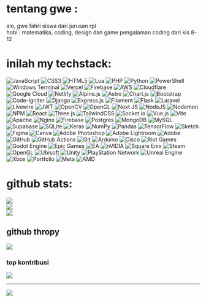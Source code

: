 # tentang gwe :
 alo, gwe fahri siswa dari jurusan rpl<br>
 hobi : matematika, coding, design dan game
 pengalaman coding dari kls 8-12


# inilah my techstack:
![JavaScript](https://img.shields.io/badge/javascript-%23323330.svg?style=flat-square&logo=javascript&logoColor=%23F7DF1E) ![CSS3](https://img.shields.io/badge/css3-%231572B6.svg?style=flat-square&logo=css3&logoColor=white) ![HTML5](https://img.shields.io/badge/html5-%23E34F26.svg?style=flat-square&logo=html5&logoColor=white) ![Lua](https://img.shields.io/badge/lua-%232C2D72.svg?style=flat-square&logo=lua&logoColor=white) ![PHP](https://img.shields.io/badge/php-%23777BB4.svg?style=flat-square&logo=php&logoColor=white) ![Python](https://img.shields.io/badge/python-3670A0?style=flat-square&logo=python&logoColor=ffdd54) ![PowerShell](https://img.shields.io/badge/PowerShell-%235391FE.svg?style=flat-square&logo=powershell&logoColor=white) ![Windows Terminal](https://img.shields.io/badge/Windows%20Terminal-%234D4D4D.svg?style=flat-square&logo=windows-terminal&logoColor=white) ![Vercel](https://img.shields.io/badge/vercel-%23000000.svg?style=flat-square&logo=vercel&logoColor=white) ![Firebase](https://img.shields.io/badge/firebase-%23039BE5.svg?style=flat-square&logo=firebase) ![AWS](https://img.shields.io/badge/AWS-%23FF9900.svg?style=flat-square&logo=amazon-aws&logoColor=white) ![Cloudflare](https://img.shields.io/badge/Cloudflare-F38020?style=flat-square&logo=Cloudflare&logoColor=white) ![Google Cloud](https://img.shields.io/badge/GoogleCloud-%234285F4.svg?style=flat-square&logo=google-cloud&logoColor=white) ![Netlify](https://img.shields.io/badge/netlify-%23000000.svg?style=flat-square&logo=netlify&logoColor=#00C7B7) ![Alpine.js](https://img.shields.io/badge/alpinejs-white.svg?style=flat-square&logo=alpinedotjs&logoColor=%238BC0D0) ![Astro](https://img.shields.io/badge/astro-%232C2052.svg?style=flat-square&logo=astro&logoColor=white) ![Chart.js](https://img.shields.io/badge/chart.js-F5788D.svg?style=flat-square&logo=chart.js&logoColor=white) ![Bootstrap](https://img.shields.io/badge/bootstrap-%238511FA.svg?style=flat-square&logo=bootstrap&logoColor=white) ![Code-Igniter](https://img.shields.io/badge/CodeIgniter-%23EF4223.svg?style=flat-square&logo=codeIgniter&logoColor=white) ![Django](https://img.shields.io/badge/django-%23092E20.svg?style=flat-square&logo=django&logoColor=white) ![Express.js](https://img.shields.io/badge/express.js-%23404d59.svg?style=flat-square&logo=express&logoColor=%2361DAFB) ![Filament](https://img.shields.io/badge/Filament-FFAA00?style=flat-square&logoColor=%23000000) ![Flask](https://img.shields.io/badge/flask-%23000.svg?style=flat-square&logo=flask&logoColor=white) ![Laravel](https://img.shields.io/badge/laravel-%23FF2D20.svg?style=flat-square&logo=laravel&logoColor=white) ![Livewire](https://img.shields.io/badge/livewire-%234e56a6.svg?style=flat-square&logo=livewire&logoColor=white) ![JWT](https://img.shields.io/badge/JWT-black?style=flat-square&logo=JSON%20web%20tokens) ![OpenCV](https://img.shields.io/badge/opencv-%23white.svg?style=flat-square&logo=opencv&logoColor=white) ![OpenGL](https://img.shields.io/badge/OpenGL-%23FFFFFF.svg?style=flat-square&logo=opengl) ![Next JS](https://img.shields.io/badge/Next-black?style=flat-square&logo=next.js&logoColor=white) ![NodeJS](https://img.shields.io/badge/node.js-6DA55F?style=flat-square&logo=node.js&logoColor=white) ![Nodemon](https://img.shields.io/badge/NODEMON-%23323330.svg?style=flat-square&logo=nodemon&logoColor=%BBDEAD) ![NPM](https://img.shields.io/badge/NPM-%23CB3837.svg?style=flat-square&logo=npm&logoColor=white) ![React](https://img.shields.io/badge/react-%2320232a.svg?style=flat-square&logo=react&logoColor=%2361DAFB) ![Three js](https://img.shields.io/badge/threejs-black?style=flat-square&logo=three.js&logoColor=white) ![TailwindCSS](https://img.shields.io/badge/tailwindcss-%2338B2AC.svg?style=flat-square&logo=tailwind-css&logoColor=white) ![Socket.io](https://img.shields.io/badge/Socket.io-black?style=flat-square&logo=socket.io&badgeColor=010101) ![Vue.js](https://img.shields.io/badge/vue.js-%2335495e.svg?style=flat-square&logo=vuedotjs&logoColor=%234FC08D) ![Vite](https://img.shields.io/badge/vite-%23646CFF.svg?style=flat-square&logo=vite&logoColor=white) ![Apache](https://img.shields.io/badge/apache-%23D42029.svg?style=flat-square&logo=apache&logoColor=white) ![Nginx](https://img.shields.io/badge/nginx-%23009639.svg?style=flat-square&logo=nginx&logoColor=white) ![Firebase](https://img.shields.io/badge/firebase-a08021?style=flat-square&logo=firebase&logoColor=ffcd34) ![Postgres](https://img.shields.io/badge/postgres-%23316192.svg?style=flat-square&logo=postgresql&logoColor=white) ![MongoDB](https://img.shields.io/badge/MongoDB-%234ea94b.svg?style=flat-square&logo=mongodb&logoColor=white) ![MySQL](https://img.shields.io/badge/mysql-4479A1.svg?style=flat-square&logo=mysql&logoColor=white) ![Supabase](https://img.shields.io/badge/Supabase-3ECF8E?style=flat-square&logo=supabase&logoColor=white) ![SQLite](https://img.shields.io/badge/sqlite-%2307405e.svg?style=flat-square&logo=sqlite&logoColor=white) ![Keras](https://img.shields.io/badge/Keras-%23D00000.svg?style=flat-square&logo=Keras&logoColor=white) ![NumPy](https://img.shields.io/badge/numpy-%23013243.svg?style=flat-square&logo=numpy&logoColor=white) ![Pandas](https://img.shields.io/badge/pandas-%23150458.svg?style=flat-square&logo=pandas&logoColor=white) ![TensorFlow](https://img.shields.io/badge/TensorFlow-%23FF6F00.svg?style=flat-square&logo=TensorFlow&logoColor=white) ![Sketch](https://img.shields.io/badge/Sketch-FFB387?style=flat-square&logo=sketch&logoColor=black) ![Figma](https://img.shields.io/badge/figma-%23F24E1E.svg?style=flat-square&logo=figma&logoColor=white) ![Canva](https://img.shields.io/badge/Canva-%2300C4CC.svg?style=flat-square&logo=Canva&logoColor=white) ![Adobe Photoshop](https://img.shields.io/badge/adobe%20photoshop-%2331A8FF.svg?style=flat-square&logo=adobe%20photoshop&logoColor=white) ![Adobe Lightroom](https://img.shields.io/badge/Adobe%20Lightroom-31A8FF.svg?style=flat-square&logo=Adobe%20Lightroom&logoColor=white) ![Adobe](https://img.shields.io/badge/adobe-%23FF0000.svg?style=flat-square&logo=adobe&logoColor=white) ![GitHub](https://img.shields.io/badge/github-%23121011.svg?style=flat-square&logo=github&logoColor=white) ![GitHub Actions](https://img.shields.io/badge/github%20actions-%232671E5.svg?style=flat-square&logo=githubactions&logoColor=white) ![Git](https://img.shields.io/badge/git-%23F05033.svg?style=flat-square&logo=git&logoColor=white) ![Arduino](https://img.shields.io/badge/-Arduino-00979D?style=flat-square&logo=Arduino&logoColor=white) ![Cisco](https://img.shields.io/badge/cisco-%23049fd9.svg?style=flat-square&logo=cisco&logoColor=black) ![Riot Games](https://img.shields.io/badge/riotgames-D32936.svg?style=flat-square&logo=riotgames&logoColor=white) ![Godot Engine](https://img.shields.io/badge/GODOT-%23FFFFFF.svg?style=flat-square&logo=godot-engine) ![Epic Games](https://img.shields.io/badge/epicgames-%23313131.svg?style=flat-square&logo=epicgames&logoColor=white) ![EA](https://img.shields.io/badge/ea-%23000000.svg?style=flat-square&logo=ea&logoColor=white) ![nVIDIA](https://img.shields.io/badge/nVIDIA-%2376B900.svg?style=flat-square&logo=nVIDIA&logoColor=white) ![Square Enix](https://img.shields.io/badge/SquareEnix-%23ED1C24.svg?style=flat-square&logo=SquareEnix&logoColor=white) ![Steam](https://img.shields.io/badge/steam-%23000000.svg?style=flat-square&logo=steam&logoColor=white) ![OpenGL](https://img.shields.io/badge/OpenGL-white?logo=OpenGL&style=flat-square) ![Ubisoft](https://img.shields.io/badge/Ubisoft-%23F5F5F5.svg?style=flat-square&logo=Ubisoft&logoColor=black) ![Unity](https://img.shields.io/badge/unity-%23000000.svg?style=flat-square&logo=unity&logoColor=white) ![PlayStation Network](https://img.shields.io/badge/PSN-%230070D1.svg?style=flat-square&logo=Playstation&logoColor=white) ![Unreal Engine](https://img.shields.io/badge/unrealengine-%23313131.svg?style=flat-square&logo=unrealengine&logoColor=white) ![Xbox](https://img.shields.io/badge/xbox-%23107C10.svg?style=flat-square&logo=xbox&logoColor=white) ![Portfolio](https://img.shields.io/badge/Portfolio-%23000000.svg?style=flat-square&logo=firefox&logoColor=#FF7139) ![Meta](https://img.shields.io/badge/Meta-%230467DF.svg?style=flat-square&logo=Meta&logoColor=white) ![AMD](https://img.shields.io/badge/AMD-%23000000.svg?style=flat-square&logo=amd&logoColor=white)
# github stats:
![](https://github-readme-stats.vercel.app/api?username=tfhrigit&theme=dark&hide_border=true&include_all_commits=false&count_private=false)<br/>
![](https://nirzak-streak-stats.vercel.app/?user=tfhrigit&theme=dark&hide_border=true)<br/>
![](https://github-readme-stats.vercel.app/api/top-langs/?username=tfhrigit&theme=dark&hide_border=true&include_all_commits=false&count_private=false&layout=compact)

## github thropy
![](https://github-profile-trophy.vercel.app/?username=tfhrigit&theme=radical&no-frame=false&no-bg=true&margin-w=4)

### top kontribusi
![](https://github-contributor-stats.vercel.app/api?username=tfhrigit&limit=5&theme=dark&combine_all_yearly_contributions=true)

---
[![](https://visitcount.itsvg.in/api?id=tfhrigit&icon=0&color=0)](https://visitcount.itsvg.in)

<!-- Proudly created with GPRM ( https://gprm.itsvg.in ) -->
